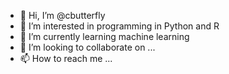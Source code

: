 - 👋 Hi, I’m @cbutterfly
- 👀 I’m interested in programming in Python and R
- 🌱 I’m currently learning machine learning
- 💞️ I’m looking to collaborate on ...
- 📫 How to reach me ...

<!---
cbutterfly/cbutterfly is a ✨ special ✨ repository because its `README.md` (this file) appears on your GitHub profile.
You can click the Preview link to take a look at your changes.
--->
